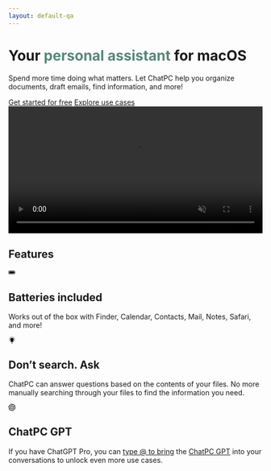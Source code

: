 ```yaml
---
layout: default-qa
---
```


<div class="container">
  <div class="row align-items-center g-lg-3 py-4">
    <div class="col-xl-5 text-center text-lg-start">
      <h1 class="display-6 fw-bold lh-1 mb-3">
        Your <span style="color: #56877c;">personal assistant</span> for macOS
      </h1>
      <p class="col-xl-10 fs-5">
        Spend more time doing what matters. Let ChatPC help you organize documents, draft emails, find information, and more!
      </p>
      <div class="d-grid gap-2 d-md-flex justify-content-md-center justify-content-lg-start mb-4 mb-lg-3">
        <a class="btn btn-primary px-4 me-md-2" href="/docs/macos/getting-started/">Get started for free</a>
        <a class="btn btn-outline-secondary px-4" href="/docs/macos/use-cases/">Explore use cases</a>
      </div>
    </div>
    <div class="col-xl-7 col-lg-12 mx-auto">
      <video src="images/landing/compose-email.mp4" style="width: 100%;" muted autoplay playsinline loop>
        <p>
          Your browser doesn't support HTML video. Here is a
          <a href="images/landing/compose-email.mp4">link to the demo video</a> instead.
        </p>
      </video>
    </div>
  </div>

  <h2 class="pb-2 border-bottom">Features</h2>
  <div class="row g-4 py-5 row-cols-1 row-cols-lg-3">
    <div class="feature col">
      <div class="feature-icon bg-primary bg-gradient">
        <svg width="1em" height="1em" viewBox="0 0 24 24" xmlns="http://www.w3.org/2000/svg"><g id="SVGRepo_bgCarrier" stroke-width="0"></g><g id="SVGRepo_tracerCarrier" stroke-linecap="round" stroke-linejoin="round"></g><g id="SVGRepo_iconCarrier"><path d="m3.12 17.6c-1.723 0-3.12-1.397-3.12-3.12v-5.76c0-1.723 1.397-3.12 3.12-3.12h16.011c1.723 0 3.12 1.397 3.12 3.12v5.76c0 1.723-1.397 3.12-3.12 3.12zm-2.012-8.88v5.76c.001 1.11.901 2.01 2.011 2.01h.001 16.011c1.109-.001 2.008-.9 2.009-2.01v-5.76c-.001-1.109-.9-2.008-2.009-2.01h-16.011-.001c-1.11 0-2.01.9-2.011 2.01zm2.679 6.4c-.721-.002-1.305-.587-1.307-1.308v-4.427c0-.722.584-1.307 1.305-1.31h14.678c.724 0 1.311.587 1.311 1.31v4.427c-.005.722-.589 1.305-1.311 1.308zm18.87-5.41c.788.28 1.342 1.02 1.342 1.889s-.554 1.609-1.328 1.884l-.014.004z"></path></g></svg>
      </div>
      <h2>Batteries included</h2>
      <p>Works out of the box with Finder, Calendar, Contacts, Mail, Notes, Safari, and more!</p>
    </div>
    <div class="feature col">
      <div class="feature-icon bg-primary bg-gradient">
        <svg width="1em" height="1em" xmlns="http://www.w3.org/2000/svg" viewBox="0 0 493.761 493.762" xml:space="preserve"><g><g><g id="Icons_15_"><g><path d="M290.652,402.646h-87.595c-6.781,0-12.283,5.503-12.283,12.283c0,6.785,5.502,12.287,12.283,12.287h87.595 c6.781,0,12.289-5.502,12.289-12.287C302.942,408.149,297.435,402.646,290.652,402.646z"/><path d="M224.299,474.245c1.666,11.026,11.086,19.517,22.586,19.517c11.488,0,20.93-8.487,22.589-19.517 c15.037-0.888,26.987-13.245,26.987-28.504H197.25C197.25,461.009,209.235,473.375,224.299,474.245z"/><path d="M246.884,70.87c9.062,0,16.387-7.335,16.387-16.381V16.381C263.271,7.332,255.947,0,246.884,0 c-9.053,0-16.377,7.332-16.377,16.381v38.108C230.508,63.535,237.832,70.87,246.884,70.87z"/><path d="M139.39,94.736c3.217,4.417,8.209,6.761,13.283,6.761c3.326,0,6.699-1.017,9.609-3.129
					c7.313-5.312,8.945-15.555,3.633-22.873l-22.396-30.84c-5.326-7.312-15.549-8.96-22.887-3.632
					c-7.311,5.309-8.943,15.555-3.631,22.873L139.39,94.736z"/>
				<path d="M354.354,334.861c-5.313-7.312-15.549-8.934-22.881-3.621c-7.306,5.317-8.937,15.562-3.61,22.879l22.409,30.841
					c3.196,4.407,8.188,6.753,13.265,6.753c3.338,0,6.698-1.017,9.608-3.128c7.312-5.319,8.942-15.565,3.619-22.884L354.354,334.861
					z"/>
				<path d="M99.502,149.684l-36.252-11.79c-8.686-2.799-17.846,1.911-20.648,10.518c-2.803,8.597,1.904,17.843,10.508,20.642
					l36.252,11.79c1.693,0.544,3.387,0.809,5.066,0.809c6.91,0,13.324-4.4,15.582-11.327
					C112.812,161.729,108.106,152.482,99.502,149.684z"/>
				<path d="M440.649,260.538l-36.243-11.773c-8.611-2.778-17.841,1.918-20.638,10.516c-2.802,8.606,1.918,17.848,10.521,20.646
					l36.252,11.772c1.681,0.545,3.373,0.807,5.054,0.807c6.909,0,13.323-4.407,15.581-11.324
					C453.971,272.572,449.258,263.337,440.649,260.538z"/>
				<path d="M89.375,248.765L53.11,260.522c-8.604,2.79-13.324,12.026-10.521,20.635c2.238,6.927,8.664,11.334,15.574,11.334
					c1.668,0,3.381-0.267,5.061-0.811l36.258-11.756c8.611-2.792,13.33-12.03,10.529-20.635
					C107.229,250.689,98.059,245.986,89.375,248.765z"/>
				<path d="M399.35,181.653c1.681,0,3.373-0.265,5.056-0.809l36.243-11.773c8.608-2.799,13.322-12.039,10.526-20.642
					c-2.803-8.6-12.077-13.3-20.635-10.518l-36.252,11.772c-8.604,2.798-13.322,12.038-10.521,20.642
					C386.02,177.246,392.44,181.653,399.35,181.653z"/>
				<path d="M139.412,334.855l-22.431,30.822c-5.326,7.318-3.707,17.563,3.619,22.883c2.896,2.119,6.27,3.138,9.609,3.138
					c5.074,0,10.066-2.336,13.264-6.744l22.43-30.824c5.326-7.316,3.707-17.562-3.619-22.883
					C154.991,325.898,144.702,327.538,139.412,334.855z"/>
				<path d="M350.258,44.654l-22.396,30.84c-5.312,7.318-3.681,17.562,3.633,22.873c2.91,2.112,6.283,3.129,9.608,3.129
					c5.074,0,10.065-2.343,13.276-6.761l22.396-30.841c5.311-7.318,3.68-17.564-3.634-22.873
					C365.786,35.68,355.584,37.326,350.258,44.654z"/>
				<path d="M365.194,215.404c0-65.354-52.976-118.333-118.322-118.333c-65.359,0-118.336,52.979-118.336,118.333
					c0,27.569,9.482,52.884,25.322,72.981c13.881,17.612,27.027,36.839,38.42,56.187v39.306h108.516v-38.263
					c11.288-18.818,25.881-40.484,39.065-57.211C355.713,268.301,365.194,242.991,365.194,215.404z"/>
			</g>
		</g>
	</g>
</g>
</svg>
      </div>
      <h2>Don’t search. Ask</h2>
      <p>ChatPC can answer questions based on the contents of your files. No more manually searching through your files to find the information you need.</p>
    </div>
    <div class="feature col">
      <div class="feature-icon bg-primary bg-gradient">
        <svg width="1em" height="1em" viewBox="0 0 320 320" xmlns="http://www.w3.org/2000/svg"><path d="m297.06 130.97c7.26-21.79 4.76-45.66-6.85-65.48-17.46-30.4-52.56-46.04-86.84-38.68-15.25-17.18-37.16-26.95-60.13-26.81-35.04-.08-66.13 22.48-76.91 55.82-22.51 4.61-41.94 18.7-53.31 38.67-17.59 30.32-13.58 68.54 9.92 94.54-7.26 21.79-4.76 45.66 6.85 65.48 17.46 30.4 52.56 46.04 86.84 38.68 15.24 17.18 37.16 26.95 60.13 26.8 35.06.09 66.16-22.49 76.94-55.86 22.51-4.61 41.94-18.7 53.31-38.67 17.57-30.32 13.55-68.51-9.94-94.51zm-120.28 168.11c-14.03.02-27.62-4.89-38.39-13.88.49-.26 1.34-.73 1.89-1.07l63.72-36.8c3.26-1.85 5.26-5.32 5.24-9.07v-89.83l26.93 15.55c.29.14.48.42.52.74v74.39c-.04 33.08-26.83 59.9-59.91 59.97zm-128.84-55.03c-7.03-12.14-9.56-26.37-7.15-40.18.47.28 1.3.79 1.89 1.13l63.72 36.8c3.23 1.89 7.23 1.89 10.47 0l77.79-44.92v31.1c.02.32-.13.63-.38.83l-64.41 37.19c-28.69 16.52-65.33 6.7-81.92-21.95zm-16.77-139.09c7-12.16 18.05-21.46 31.21-26.29 0 .55-.03 1.52-.03 2.2v73.61c-.02 3.74 1.98 7.21 5.23 9.06l77.79 44.91-26.93 15.55c-.27.18-.61.21-.91.08l-64.42-37.22c-28.63-16.58-38.45-53.21-21.95-81.89zm221.26 51.49-77.79-44.92 26.93-15.54c.27-.18.61-.21.91-.08l64.42 37.19c28.68 16.57 38.51 53.26 21.94 81.94-7.01 12.14-18.05 21.44-31.2 26.28v-75.81c.03-3.74-1.96-7.2-5.2-9.06zm26.8-40.34c-.47-.29-1.3-.79-1.89-1.13l-63.72-36.8c-3.23-1.89-7.23-1.89-10.47 0l-77.79 44.92v-31.1c-.02-.32.13-.63.38-.83l64.41-37.16c28.69-16.55 65.37-6.7 81.91 22 6.99 12.12 9.52 26.31 7.15 40.1zm-168.51 55.43-26.94-15.55c-.29-.14-.48-.42-.52-.74v-74.39c.02-33.12 26.89-59.96 60.01-59.94 14.01 0 27.57 4.92 38.34 13.88-.49.26-1.33.73-1.89 1.07l-63.72 36.8c-3.26 1.85-5.26 5.31-5.24 9.06l-.04 89.79zm14.63-31.54 34.65-20.01 34.65 20v40.01l-34.65 20-34.65-20z"/></svg>
      </div>
      <h2>ChatPC GPT</h2>
      <p>If you have ChatGPT Pro, you can <a href="https://x.com/OpenAI/status/1752391522081980855?s=20" target="_blank">type @ to bring</a> the <a href="https://chat.openai.com/g/g-611zFFIQR-chatpc-connect-with-macos" target="_blank">ChatPC GPT</a> into your conversations to unlock even more use cases.</p>
    </div>
  </div>
</div>